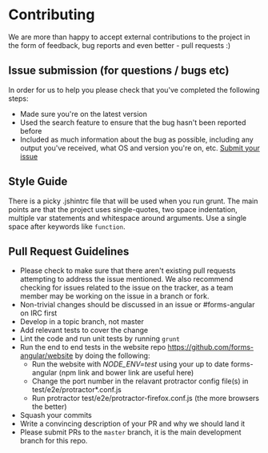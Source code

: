 # Contributing

We are more than happy to accept external contributions to the project in the form of feedback, bug reports and even better - pull requests :) 

## Issue submission (for questions / bugs etc)

In order for us to help you please check that you've completed the following steps:

* Made sure you're on the latest version
* Used the search feature to ensure that the bug hasn't been reported before
* Included as much information about the bug as possible, including any output you've received, what OS and version you're on, etc.
[Submit your issue](https://github.com/forms-angular/forms-angular/issues/new)

## Style Guide

There is a picky .jshintrc file that will be used when you run grunt.  The main points are that the project uses single-quotes, 
two space indentation, multiple var statements and whitespace around arguments. Use a single space after keywords like `function`.

## Pull Request Guidelines

* Please check to make sure that there aren't existing pull requests attempting to address the issue mentioned. We also recommend checking for issues related to the issue on the tracker, as a team member may be working on the issue in a branch or fork.
* Non-trivial changes should be discussed in an issue or #forms-angular on IRC first
* Develop in a topic branch, not master
* Add relevant tests to cover the change
* Lint the code and run unit tests by running `grunt`
* Run the end to end tests in the website repo https://github.com/forms-angular/website by doing the following:
  * Run the website with _NODE_ENV=test_ using your up to date forms-angular (npm link and bower link are useful here)
  * Change the port number in the relavant protractor config file(s) in test/e2e/protractor*.conf.js
  * Run protractor test/e2e/protractor-firefox.conf.js (the more browsers the better)
* Squash your commits
* Write a convincing description of your PR and why we should land it
* Please submit PRs to the `master` branch, it is the main development branch for this repo.
